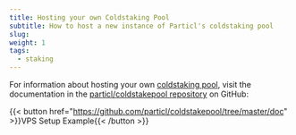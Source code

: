 ```yaml
---
title: Hosting your own Coldstaking Pool
subtitle: How to host a new instance of Particl's coldstaking pool
slug:
weight: 1
tags:
  - staking
---
```


For information about hosting your own [coldstaking pool](/learn/staking/pools/), visit the documentation in the [particl/coldstakepool repository](https://github.com/particl/coldstakepool/) on GitHub:

{{< button href="https://github.com/particl/coldstakepool/tree/master/doc" >}}VPS Setup Example{{< /button >}}
